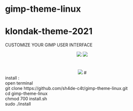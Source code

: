 # gimp-theme-linux
# klondak-theme-2021
  CUSTOMIZE YOUR GIMP USER INTERFACE

</div>

<div align="center">
  <img src="https://github.com/sh4de-c4t/gimp-theme-linux/blob/main/screen/1.png"/>
<img src="https://github.com/sh4de-c4t/gimp-theme-linux/blob/main/screen/2.png" />
  <br>
  
 #
<img src="https://github.com/sh4de-c4t/gimp-theme-linux/blob/main/screen/gimp.png" />
#
</div>
 install :<br>
 open terminal <br>
 git clone https://github.com/sh4de-c4t/gimp-theme-linux.git  <br>
 cd gimp-theme-linux  <br>
 chmod 700 install.sh  <br>
 sudo ./install <br>
 
